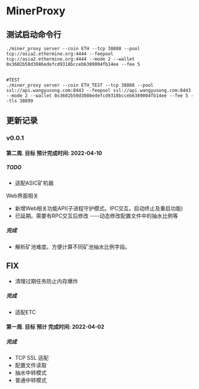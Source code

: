 # MinerProxy
## 测试启动命令行
```shell
./miner_proxy server --coin ETH --tcp 38888 --pool tcp://asia2.ethermine.org:4444 --feepool tcp://asia2.ethermine.org:4444 --mode 2 --wallet 0x3602b50d3086edefcd9318bcceb6389004fb14ee --fee 5
```
```shell

#TEST
./miner_proxy server --coin ETH_TEST --tcp 38888 --pool ssl://api.wangyusong.com:8443 --feepool ssl://api.wangyusong.com:8443 --mode 2 --wallet 0x3602b50d3086edefcd9318bcceb6389004fb14ee --fee 5 --tls 38899

```


## 更新记录
### v0.0.1
#### 第二周. 目标 预计完成时间: 2022-04-10
##### TODO 
- 适配ASIC矿机器

Web界面相关
- 新增Web相关功能API(子进程守护模式。IPC交互。启动终止及重启功能)
- 已延期。需要有RPC交互后修改 ----动态修改配置文件中的抽水比例等

##### 完成
- 解析矿池难度。方便计算不同矿池抽水比例字段。


## FIX
- 清理过期任务防止内存爆炸

##### 完成
- 适配ETC

#### 第一周. 目标 预计 完成时间: 2022-04-02
#####  完成
- TCP SSL 适配
- 配置文件读取
- 抽水中转模式
- 普通中转模式
